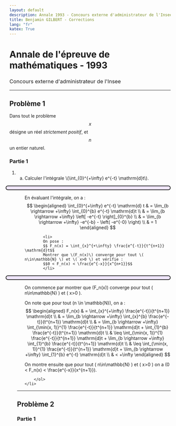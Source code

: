 ```yaml
---
layout: default
description: Annale 1993 - Concours externe d'administrateur de l'Insee
title: Benjamin GILBERT - Corrections
lang: "fr"
katex: True
---
```


<h1>Annale de l'épreuve de mathématiques - 1993</h1>
<h3 style="font-weight: normal">Concours externe d'administrateur de l'Insee</h3>

---

## Problème 1

Dans tout le problème $$x$$ désigne un réel _strictement positif_, et $$n$$ un entier naturel.

### Partie 1

<ol type="1">
    <li>
        <ol type="a">
            <li> Calculer l'intégrale \(\int_{0}^{+\infty} e^{-t} \mathrm{d}t\). </li>

<p style="border: solid 2px; border-radius: 10px; background-color:rgba(121, 28, 248, .1); padding-right: 10px; padding-left: 10px; padding-top: 10px; margin: 15px 0 15px -60px;">

En évaluant l'intégrale, on a :
$$
\begin{aligned}
    \int_{0}^{+\infty} e^{-t} \mathrm{d} t & = \lim_{b \rightarrow +\infty} \int_{0}^{b} e^{-t} \mathrm{d}t \\
    & = \lim_{b \rightarrow +\infty} \left[ -e^{-t} \right]_{0}^{b} \\
    & = \lim_{b \rightarrow +\infty} -e^{-b} - \left( -e^{-0} \right) \\
    & = 1
\end{aligned}
$$
</p>

            <li> 
            On pose :
            $$ F_n(x) = \int_{x}^{+\infty} \frac{e^{-t}}{t^{n+1}} \mathrm{d}t$$
            Montrer que \(F_n(x)\) converge pour tout \( n\in\mathbb{N} \) et \( x>0 \) et vérifie :
            $$0 < F_n(x) < \frac{e^{-x}}{x^{n+1}}$$
            </li>

<p style="border: solid 2px; border-radius: 10px; background-color:rgba(121, 28, 248, .1); padding-right: 10px; padding-left: 10px; padding-top: 10px; margin: 15px 0 15px -60px;">

On commence par montrer que \(F_n(x)\) converge pour tout \( n\in\mathbb{N} \) et \( x>0 \).

On note que pour tout \(n \in \mathbb{N}\), on a :
$$
\begin{aligned}
    F_n(x) & = \int_{x}^{+\infty} \frac{e^{-t}}{t^{n+1}} \mathrm{d}t \\
    & = \lim_{b \rightarrow +\infty} \int_{x}^{b} \frac{e^{-t}}{t^{n+1}} \mathrm{d}t \\
    & = \lim_{b \rightarrow +\infty} \int_{\min(x, 1)}^{1} \frac{e^{-t}}{t^{n+1}} \mathrm{d}t + \int_{1}^{b} \frac{e^{-t}}{t^{n+1}} \mathrm{d}t \\
    & \leq \int_{\min(x, 1)}^{1} \frac{e^{-t}}{t^{n+1}} \mathrm{d}t + \lim_{b \rightarrow +\infty} \int_{1}^{b} \frac{e^{-t}}{t^{n+1}} \mathrm{d}t \\
    & \leq \int_{\min(x, 1)}^{1} \frac{e^{-t}}{t^{n+1}} \mathrm{d}t + \lim_{b \rightarrow +\infty} \int_{1}^{b} e^{-t} \mathrm{d}t \\
    & < +\infty
\end{aligned}
$$

On montre ensuite que pour tout \( n\in\mathbb{N} \) et \( x>0 \) on a \(0 < F_n(x) < \frac{e^{-x}}{x^{n+1}}\).

</p>

        </ol>
    </li>
</ol> 

---

## Problème 2

### Partie 1
